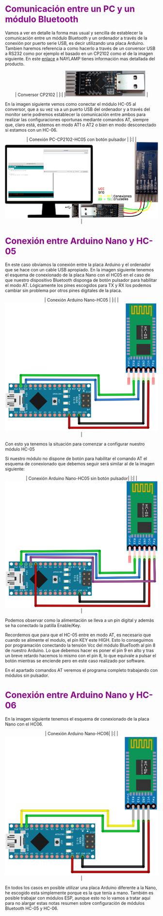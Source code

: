 # <FONT COLOR=#8B008B> Comunicación entre un PC y un módulo Bluetooth </font>
Vamos a ver en detalle la forma mas usual y sencilla de establecer la comunicación entre un módulo Bluetooth y un ordenador a través de la conexión por puerto serie USB, es decir utilizando una placa Arduino. Tambien haremos referencia a como hacerlo a través de un conversor USB a RS232 como por ejemplo el basado en un CP2102 como el de la imagen siguiente. En este [enlace](https://naylampmechatronics.com/conversores-ttl/79-modulo-cp2102-conversor-usb-a-serial-ttl.html) a NAYLAMP tienes información mas detallada del producto.

<center>

| Conversor CP2102 |
|:|
|![Conversor CP2102](../img/comunicacion/CP2102.png) |

</center>

En la imagen siguiente vemos como conectar el módulo HC-05 al conversor, que a su vez va a un puerto USB del ordenador y a través del monitor serie podremos establecer la comunicación entre ambos para realizar las configuraciones oportunas mediante comandos AT, siempre que, claro está, estemos en modo AT1 o AT2 o bien en modo desconectado si estamos con un HC-06.

<center>

| Conexión PC-CP2102-HC05 con botón pulsador |
|:|
|![Conexión PC-CP2102-HC05 con botón pulsador](../img/comunicacion/CP2102_HC.png) |

</center>

# <FONT COLOR=#8B008B> Conexión entre Arduino Nano y HC-05 </font>
En este caso obviamos la conexión entre la placa Arduino y el ordenador que se hace con un cable USB apropiado. En la imagen siguiente tenemos el esquema de conexionado de la placa Nano con el HC05 en el caso de que nuestro dispositivo Bluetooth disponga de botón pulsador para habilitar el modo AT. Lógicamente los pines escogidos para TX y RX los podemos cambiar sin problema por otros pines digitales de la placa.

<center>

| Conexión Arduino Nano-HC05 |
|:|
|![Conexión Arduino Nano-HC05](../img/comunicacion/nano-HC-05.png) |

</center>

Con esto ya tenemos la situación para comenzar a configurar nuestro módulo HC-05

Si nuestro módulo no dispone de botón para habilitar el comando AT el esquema de conexionado que debemos seguir será similar al de la imagen siguiente:

<center>

| Conexión Arduino Nano-HC05 sin botón pulsador|
|:|
|![Conexión Arduino Nano-HC05 sin botón pulsador](../img/comunicacion/nano-HC-05sin.png) |

</center>

Podemos observar como la alimentación se lleva a un pin digital y además se ha conectado la patilla Enable/Key. 

Recordemos que para que el HC-05 entre en modo AT, es necesario que cuando se alimente el modulo, el pin KEY este HIGH. Esto lo conseguimos por programación conectando la tensión Vcc del módulo BlueTooth al pin 8 de nuestro Arduino. Lo que debemos hacer es poner el pin 9 en alto y tras un breve retardo hacemos lo mismo con el pin 8, lo que equivale a pulsar el botón mientras se enciende pero en este caso realizado por software.

En el apartado comandos AT veremos el programa completo trabajando con módulos sin pulsador.

# <FONT COLOR=#8B008B> Conexión entre Arduino Nano y HC-06 </font>
En la imagen siguiente tenemos el esquema de conexionado de la placa Nano con el HC06.

<center>

| Conexión Arduino Nano-HC06|
|:|
|![Conexión Arduino Nano-HC06](../img/comunicacion/nano-HC-06.png) |

</center>

En todos los casos en posible utilizar una placa Arduino diferente a la Nano, he escogido esta simplemente porque es la que tenía a mano. También es posible trabajar con módulos ESP, aunque esto no lo vamos a tratar aquí para no alargar estas notas resumen sobre configuración de módulos Bluetooth HC-05 y HC-06.
